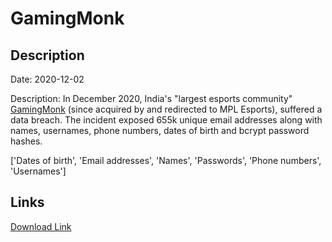 # GamingMonk

## Description

Date: 2020-12-02

Description:
In December 2020, India's &quot;largest esports community&quot; <a href="http://gamingmonk.com/" target="_blank" rel="noopener">GamingMonk</a> (since acquired by and redirected to MPL Esports), suffered a data breach. The incident exposed 655k unique email addresses along with names, usernames, phone numbers, dates of birth and bcrypt password hashes.


['Dates of birth', 'Email addresses', 'Names', 'Passwords', 'Phone numbers', 'Usernames']

## Links

[Download Link](https://link-to.net/1229997/398.5617410438761/dynamic/?r=Z2FtaW5nbW9uay5jb20=)